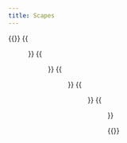 ```yaml
---
title: Scapes
---
```


{{<gallery caption-effect="none">}}
{{<figure
    caption= "Cityscapes"
    class="no-photoswipe"
    link="/categories/city/"
    src="https://res.cloudinary.com/rama-llama/image/upload/v1584205828/Blue_Skyline_a9kyyl.jpg">}}
  {{<figure
    caption="Seascapes"
    class="no-photoswipe"
    link="/categories/sea"
    src="https://res.cloudinary.com/rama-llama/image/upload/v1580059979/peter_iredale_wreck_mgrafb.jpg">}}
  {{<figure
    caption="Skyscapes"
    class="no-photoswipe"
    link="/categories/sky"
    src="https://res.cloudinary.com/rama-llama/image/upload/v1604261497/Mitchell_Oregon_night_sky_pm1vih.jpg">}}
  {{<figure 
    caption="Landscapes"
    class="no-photoswipe"
    link="/categories/land"
    src="https://res.cloudinary.com/rama-llama/image/upload/v1603317301/Landscapes-4_jzis2t.jpg">}}
  {{<figure 
    caption="Rural Scenes"
    class="no-photoswipe"
    link="/categories/rural-scenes"
    src="https://res.cloudinary.com/rama-llama/image/upload/v1606504836/Golden_Fog_ey2z6x.jpg">}}
    

{{</gallery >}}
